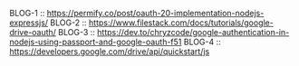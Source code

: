 BLOG-1 :: https://permify.co/post/oauth-20-implementation-nodejs-expressjs/
BLOG-2 :: https://www.filestack.com/docs/tutorials/google-drive-oauth/
BLOG-3 :: https://dev.to/chryzcode/google-authentication-in-nodejs-using-passport-and-google-oauth-f51
BLOG-4 :: https://developers.google.com/drive/api/quickstart/js